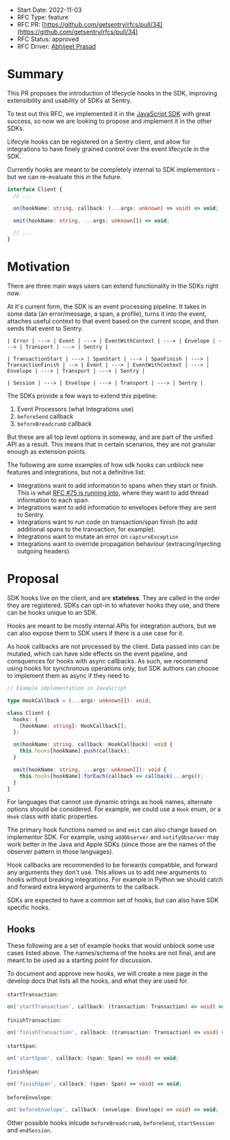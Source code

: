 - Start Date: 2022-11-03
- RFC Type: feature
- RFC PR: [https://github.com/getsentry/rfcs/pull/34](https://github.com/getsentry/rfcs/pull/34)
- RFC Status: approved
- RFC Driver: [Abhijeet Prasad](https://github.com/AbhiPrasad)

# Summary

This PR proposes the introduction of lifecycle hooks in the SDK, improving extensibility and usability of SDKs at Sentry.

To test out this RFC, we implemented it in the [JavaScript SDK](https://github.com/getsentry/sentry-javascript/blob/7aa20d04a3d61f30600ed6367ca7151d183a8fc9/packages/types/src/client.ts#L153) with great success, so now we are looking to propose and implement it in the other SDKs.

Lifecyle hooks can be registered on a Sentry client, and allow for integrations to have finely grained control over the event lifecycle in the SDK.

Currently hooks are meant to be completely internal to SDK implementors - but we can re-evaluate this in the future.

```ts
interface Client {
  // ...

  on(hookName: string, callback: (...args: unknown) => void) => void;

  emit(hookName: string, ...args: unknown[]) => void;

  // ...
}
```

# Motivation

There are three main ways users can extend functionality in the SDKs right now.

At it's current form, the SDK is an event processing pipeline. It takes in some data (an error/message, a span, a profile), turns it into the event, attaches useful context to that event based on the current scope, and then sends that event to Sentry.

```
| Error | ---> | Event | ---> | EventWithContext | ---> | Envelope | ---> | Transport | ---> | Sentry |
```

```
| TransactionStart | ---> | SpanStart | ---> | SpanFinish | ---> | TransactionFinish | --> | Event | ---> | EventWithContext | ---> | Envelope | ---> | Transport | ---> | Sentry |
```

```
| Session | ---> | Envelope | ---> | Transport | ---> | Sentry |
```

The SDKs provide a few ways to extend this pipeline:

1. Event Processors (what Integrations use)
2. `beforeSend` callback
3. `beforeBreadcrumb` callback

But these are all top level options in someway, and are part of the unified API as a result. This means that in certain scenarios, they are not granular enough as extension points.

The following are some examples of how sdk hooks can unblock new features and integrations, but not a definitive list:

- Integrations want to add information to spans when they start or finish. This is what [RFC #75 is running into](https://github.com/getsentry/rfcs/pull/75), where they want to add thread information to each span.
- Integrations want to add information to envelopes before they are sent to Sentry.
- Integrations want to run code on transaction/span finish (to add additional spans to the transaction, for example).
- Integrations want to mutate an error on `captureException`
- Integrations want to override propagation behaviour (extracing/injecting outgoing headers)

# Proposal

SDK hooks live on the client, and are **stateless**. They are called in the order they are registered. SDKs can opt-in to whatever hooks they use, and there can be hooks unique to an SDK.

Hooks are meant to be mostly internal APIs for integration authors, but we can also expose them to SDK users if there is a use case for it.

As hook callbacks are not processed by the client. Data passed into can be mutated, which can have side effects on the event pipeline, and consquences for hooks with async callbacks. As such, we recommend using hooks for synchronous operations only, but SDK authors can choose to implement them as async if they need to.

```ts
// Example implementation in JavaScript

type HookCallback = (...args: unknown[]): void;

class Client {
  hooks: {
    [hookName: string]: HookCallback[];
  };

  on(hookName: string, callback: HookCallback): void {
    this.hooks[hookName].push(callback);
  }

  emit(hookName: string, ...args: unknown[]): void {
    this.hooks[hookName].forEach(callback => callback(...args));
  }
}
```

For languages that cannot use dynamic strings as hook names, alternate options should be considered. For example, we could use a `Hook` enum, or a `Hook` class with static properties.

The primary hook functions named `on` and `emit` can also change based on implementor SDK. For example, using `addObserver` and `notifyObserver` may work better in the Java and Apple SDKs (since those are the names of the observer pattern in those languages).

Hook callbacks are recommended to be forwards compatible, and forward any arguments they don't use. This allows us to add new arguments to hooks without breaking integrations. For example in Python we should catch and forward extra keyword arguments to the callback.

SDKs are expected to have a common set of hooks, but can also have SDK specific hooks.

## Hooks

These following are a set of example hooks that would unblock some use cases listed above. The names/schema of the hooks are not final, and are meant to be used as a starting point for discussion.

To document and approve new hooks, we will create a new page in the develop docs that lists all the hooks, and what they are used for.

`startTransaction`:

```ts
on('startTransaction', callback: (transaction: Transaction) => void) => void;
```

`finishTransaction`:

```ts
on('finishTransaction', callback: (transaction: Transaction) => void) => void;
```

`startSpan`:

```ts
on('startSpan', callback: (span: Span) => void) => void;
```

`finishSpan`:

```ts
on('finishSpan', callback: (span: Span) => void) => void;
```

`beforeEnvelope`:

```ts
on('beforeEnvelope', callback: (envelope: Envelope) => void) => void;
```

Other possible hooks inlcude `beforeBreadcrumb`, `beforeSend`, `startSession` and `endSession`.
